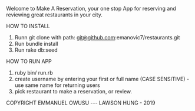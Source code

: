 Welcome to Make A Reservation, your one stop App for reserving and reviewing
great restaurants in your city.

HOW TO INSTALL
  1. Runn git clone with path: git@github.com:emanovic7/restaurants.git
  2. Run bundle install
  3. Run rake db:seed

HOW TO RUN APP  
  1. ruby bin/ run.rb
  2. create username by entering your first or full name (CASE SENSITIVE)
     -use same name for returning users
  3. pick restaurant to make a reservation, or review.


COPYRIGHT EMMANUEL OWUSU --- LAWSON HUNG - 2019   
